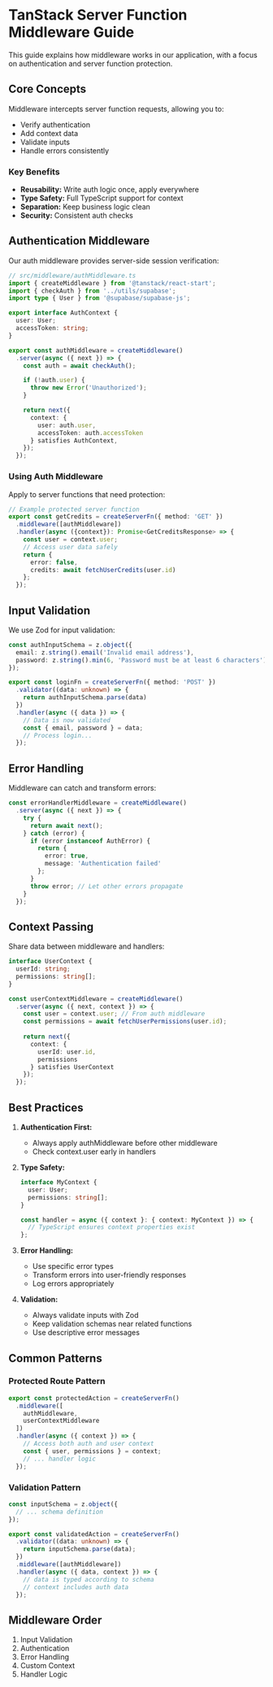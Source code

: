 # TanStack Server Function Middleware Guide

This guide explains how middleware works in our application, with a focus on authentication and server function protection.

## Core Concepts

Middleware intercepts server function requests, allowing you to:
- Verify authentication
- Add context data
- Validate inputs
- Handle errors consistently

### Key Benefits

- **Reusability:** Write auth logic once, apply everywhere
- **Type Safety:** Full TypeScript support for context
- **Separation:** Keep business logic clean
- **Security:** Consistent auth checks

## Authentication Middleware

Our auth middleware provides server-side session verification:

```typescript
// src/middleware/authMiddleware.ts
import { createMiddleware } from '@tanstack/react-start';
import { checkAuth } from '../utils/supabase';
import type { User } from '@supabase/supabase-js';

export interface AuthContext {
  user: User;
  accessToken: string;
}

export const authMiddleware = createMiddleware()
  .server(async ({ next }) => {
    const auth = await checkAuth();

    if (!auth.user) {
      throw new Error('Unauthorized');
    }

    return next({
      context: {
        user: auth.user,
        accessToken: auth.accessToken
      } satisfies AuthContext,
    });
  });
```

### Using Auth Middleware

Apply to server functions that need protection:

```typescript
// Example protected server function
export const getCredits = createServerFn({ method: 'GET' })
  .middleware([authMiddleware])
  .handler(async ({context}): Promise<GetCreditsResponse> => {
    const user = context.user;
    // Access user data safely
    return {
      error: false,
      credits: await fetchUserCredits(user.id)
    };
  });
```

## Input Validation

We use Zod for input validation:

```typescript
const authInputSchema = z.object({
  email: z.string().email('Invalid email address'),
  password: z.string().min(6, 'Password must be at least 6 characters'),
});

export const loginFn = createServerFn({ method: 'POST' })
  .validator((data: unknown) => {
    return authInputSchema.parse(data)
  })
  .handler(async ({ data }) => {
    // Data is now validated
    const { email, password } = data;
    // Process login...
  });
```

## Error Handling

Middleware can catch and transform errors:

```typescript
const errorHandlerMiddleware = createMiddleware()
  .server(async ({ next }) => {
    try {
      return await next();
    } catch (error) {
      if (error instanceof AuthError) {
        return {
          error: true,
          message: 'Authentication failed'
        };
      }
      throw error; // Let other errors propagate
    }
  });
```

## Context Passing

Share data between middleware and handlers:

```typescript
interface UserContext {
  userId: string;
  permissions: string[];
}

const userContextMiddleware = createMiddleware()
  .server(async ({ next, context }) => {
    const user = context.user; // From auth middleware
    const permissions = await fetchUserPermissions(user.id);
    
    return next({
      context: {
        userId: user.id,
        permissions
      } satisfies UserContext
    });
  });
```

## Best Practices

1. **Authentication First:**
   - Always apply authMiddleware before other middleware
   - Check context.user early in handlers

2. **Type Safety:**
   ```typescript
   interface MyContext {
     user: User;
     permissions: string[];
   }
   
   const handler = async ({ context }: { context: MyContext }) => {
     // TypeScript ensures context properties exist
   };
   ```

3. **Error Handling:**
   - Use specific error types
   - Transform errors into user-friendly responses
   - Log errors appropriately

4. **Validation:**
   - Always validate inputs with Zod
   - Keep validation schemas near related functions
   - Use descriptive error messages

## Common Patterns

### Protected Route Pattern
```typescript
export const protectedAction = createServerFn()
  .middleware([
    authMiddleware,
    userContextMiddleware
  ])
  .handler(async ({ context }) => {
    // Access both auth and user context
    const { user, permissions } = context;
    // ... handler logic
  });
```

### Validation Pattern
```typescript
const inputSchema = z.object({
  // ... schema definition
});

export const validatedAction = createServerFn()
  .validator((data: unknown) => {
    return inputSchema.parse(data);
  })
  .middleware([authMiddleware])
  .handler(async ({ data, context }) => {
    // data is typed according to schema
    // context includes auth data
  });
```

## Middleware Order

1. Input Validation
2. Authentication
3. Error Handling
4. Custom Context
5. Handler Logic
